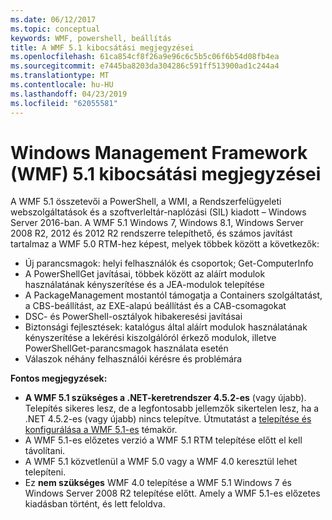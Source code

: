 ```yaml
---
ms.date: 06/12/2017
ms.topic: conceptual
keywords: WMF, powershell, beállítás
title: A WMF 5.1 kibocsátási megjegyzései
ms.openlocfilehash: 61ca854cf8f26a9e96c6c5b5c06f6b54d08fb4ea
ms.sourcegitcommit: e7445ba8203da304286c591ff513900ad1c244a4
ms.translationtype: MT
ms.contentlocale: hu-HU
ms.lasthandoff: 04/23/2019
ms.locfileid: "62055581"
---
```

# <a name="windows-management-framework-wmf-51-release-notes"></a>Windows Management Framework (WMF) 5.1 kibocsátási megjegyzései

A WMF 5.1 összetevői a PowerShell, a WMI, a Rendszerfelügyeleti webszolgáltatások és a szoftverleltár-naplózási (SIL) kiadott – Windows Server 2016-ban.
A WMF 5.1 Windows 7, Windows 8.1, Windows Server 2008 R2, 2012 és 2012 R2 rendszerre telepíthető, és számos javítást tartalmaz a WMF 5.0 RTM-hez képest, melyek többek között a következők:

- Új parancsmagok: helyi felhasználók és csoportok; Get-ComputerInfo
- A PowerShellGet javításai, többek között az aláírt modulok használatának kényszerítése és a JEA-modulok telepítése
- A PackageManagement mostantól támogatja a Containers szolgáltatást, a CBS-beállítást, az EXE-alapú beállítást és a CAB-csomagokat
- DSC- és PowerShell-osztályok hibakeresési javításai
- Biztonsági fejlesztések: katalógus által aláírt modulok használatának kényszerítése a lekérési kiszolgálóról érkező modulok, illetve PowerShellGet-parancsmagok használata esetén
- Válaszok néhány felhasználói kérésre és problémára

**Fontos megjegyzések:**

- **A WMF 5.1 szükséges a .NET-keretrendszer 4.5.2-es** (vagy újabb). Telepítés sikeres lesz, de a legfontosabb jellemzők sikertelen lesz, ha a .NET 4.5.2-es (vagy újabb) nincs telepítve. Útmutatást a [telepítése és konfigurálása a WMF 5.1-es](https://msdn.microsoft.com/powershell/wmf/5.1/install-configure) témakör.
- A WMF 5.1-es előzetes verzió a WMF 5.1 RTM telepítése előtt el kell távolítani.
- A WMF 5.1 közvetlenül a WMF 5.0 vagy a WMF 4.0 keresztül lehet telepíteni.
- Ez __nem szükséges__ WMF 4.0 telepítése a WMF 5.1 Windows 7 és Windows Server 2008 R2 telepítése előtt. Amely a WMF 5.1-es előzetes kiadásban történt, és lett feloldva.
